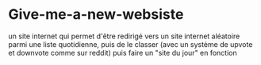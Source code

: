 # Give-me-a-new-websiste
un site internet qui permet d'être redirigé vers un site internet aléatoire parmi une liste quotidienne, puis de le classer (avec un système de upvote et downvote comme sur reddit) puis faire un "site du jour" en fonction
